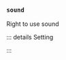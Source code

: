 ### `sound`

Right to use sound

::: details Setting
<!--@include: @/parts/permission/permissionTier4.md-->
:::
